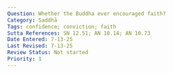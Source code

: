 ```yaml
---
Question: Whether the Buddha ever encouraged faith?
Category: Saddhā
Tags: confidence; conviction; faith
Sutta References: SN 12.51; AN 10.14; AN 10.73
Date Entered: 7-13-25
Last Revised: 7-13-25
Review Status: Not started
Priority: 1
---
```


